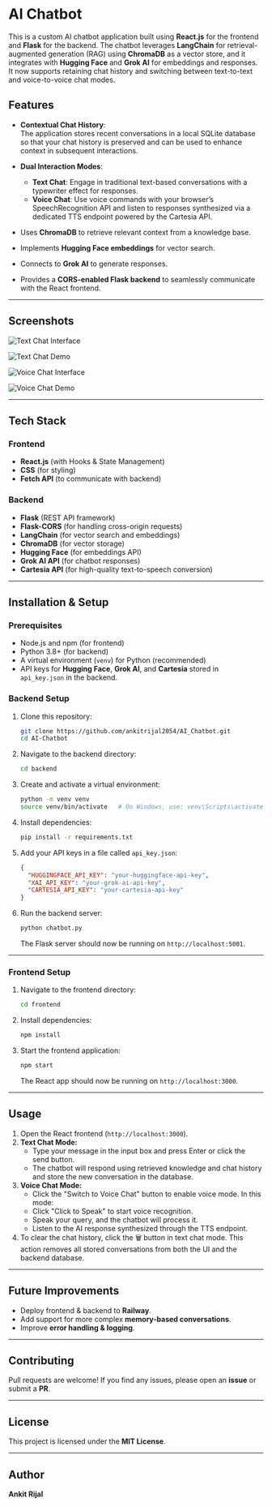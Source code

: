 # AI Chatbot

This is a custom AI chatbot application built using **React.js** for the frontend and **Flask** for the backend. The chatbot leverages **LangChain** for retrieval-augmented generation (RAG) using **ChromaDB** as a vector store, and it integrates with **Hugging Face** and **Grok AI** for embeddings and responses. It now supports retaining chat history and switching between text-to-text and voice-to-voice chat modes.

## Features

- **Contextual Chat History**:  
  The application stores recent conversations in a local SQLite database so that your chat history is preserved and can be used to enhance context in subsequent interactions.

- **Dual Interaction Modes**:

  - **Text Chat**: Engage in traditional text-based conversations with a typewriter effect for responses.
  - **Voice Chat**: Use voice commands with your browser’s SpeechRecognition API and listen to responses synthesized via a dedicated TTS endpoint powered by the Cartesia API.

- Uses **ChromaDB** to retrieve relevant context from a knowledge base.
- Implements **Hugging Face embeddings** for vector search.
- Connects to **Grok AI** to generate responses.
- Provides a **CORS-enabled Flask backend** to seamlessly communicate with the React frontend.

---

## Screenshots

![Text Chat Interface](screenshots/chat1.png)

![Text Chat Demo](screenshots/chat2.gif)

![Voice Chat Interface](screenshots/chat3.png)

![Voice Chat Demo](screenshots/chat4.gif)

---

## Tech Stack

### Frontend

- **React.js** (with Hooks & State Management)
- **CSS** (for styling)
- **Fetch API** (to communicate with backend)

### Backend

- **Flask** (REST API framework)
- **Flask-CORS** (for handling cross-origin requests)
- **LangChain** (for vector search and embeddings)
- **ChromaDB** (for vector storage)
- **Hugging Face** (for embeddings API)
- **Grok AI API** (for chatbot responses)
- **Cartesia API** (for high-quality text-to-speech conversion)

---

## Installation & Setup

### Prerequisites

- Node.js and npm (for frontend)
- Python 3.8+ (for backend)
- A virtual environment (`venv`) for Python (recommended)
- API keys for **Hugging Face**, **Grok AI**, and **Cartesia** stored in `api_key.json` in the backend.

### Backend Setup

1. Clone this repository:

   ```sh
   git clone https://github.com/ankitrijal2054/AI_Chatbot.git
   cd AI-Chatbot

   ```

2. Navigate to the backend directory:

   ```sh
   cd backend
   ```

3. Create and activate a virtual environment:

   ```sh
   python -m venv venv
   source venv/bin/activate   # On Windows, use: venv\Scripts\activate
   ```

4. Install dependencies:

   ```sh
   pip install -r requirements.txt
   ```

5. Add your API keys in a file called `api_key.json`:

   ```json
   {
     "HUGGINGFACE_API_KEY": "your-huggingface-api-key",
     "XAI_API_KEY": "your-grok-ai-api-key",
     "CARTESIA_API_KEY": "your-cartesia-api-key"
   }
   ```

6. Run the backend server:
   ```sh
   python chatbot.py
   ```
   The Flask server should now be running on `http://localhost:5001`.

---

### Frontend Setup

1. Navigate to the frontend directory:

   ```sh
   cd frontend
   ```

2. Install dependencies:

   ```sh
   npm install
   ```

3. Start the frontend application:
   ```sh
   npm start
   ```
   The React app should now be running on `http://localhost:3000`.

---

## Usage

1. Open the React frontend (`http://localhost:3000`).
2. **Text Chat Mode:**
   - Type your message in the input box and press Enter or click the send button.
   - The chatbot will respond using retrieved knowledge and chat history and store the new conversation in the database.
3. **Voice Chat Mode:**
   - Click the "Switch to Voice Chat" button to enable voice mode. In this mode:
   - Click "Click to Speak" to start voice recognition.
   - Speak your query, and the chatbot will process it.
   - Listen to the AI response synthesized through the TTS endpoint.
4. To clear the chat history, click the 🗑️ button in text chat mode. This action removes all stored conversations from both the UI and the backend database.

---

## Future Improvements

- Deploy frontend & backend to **Railway**.
- Add support for more complex **memory-based conversations**.
- Improve **error handling & logging**.

---

## Contributing

Pull requests are welcome! If you find any issues, please open an **issue** or submit a **PR**.

---

## License

This project is licensed under the **MIT License**.

---

## Author

**Ankit Rijal**
